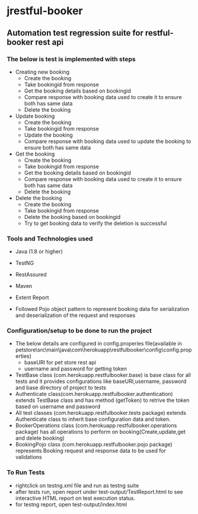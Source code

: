 # jrestful-booker


## Automation test regression suite for restful-booker rest api

### The below is test is implemented with steps

* Creating new booking
	* Create the booking
	* Take bookingid from response
	* Get the booking details based on bookingid
	* Compare response with booking data used to create it to ensure both has same data
	* Delete the booking
* Update booking
	* Create the booking
	* Take bookingid from response
	* Update the booking
	* Compare response with booking data used to update the booking to ensure both has same data
* Get the booking
	* Create the booking
	* Take bookingid from response
	* Get the booking details based on bookingid
	* Compare response with booking data used to create it to ensure both has same data
	* Delete the booking
* Delete the booking
	* Create the booking
	* Take bookingid from response
	* Delete the booking based on bookingid
	* Try to get booking data to verify the deletion is successful



### Tools and Technologies used

* Java (1.8 or higher)
* TestNG
* RestAssured
* Maven
* Extent Report

* Followed Pojo object pattern to represent booking data for serialization and deserialization of the request and responses

### Configuration/setup to be done to run the project

* The below details are configured in config.properies file(available in petstore\src\main\java\com\herokuapp\restfulbooker\config\config.properties)
	* baseURI for pet store rest api
	* username and password for getting token
* TestBase class (com.herokuapp.restfulbooker.base) is base class for all tests and it provides configurations like baseURI,username, password and base directory of project to tests
* Authenticate class(com.herokuapp.restfulbooker.authentication) extends TestBase class and has method (getToken) to retrive the token based on username and password
* All test classes (com.herokuapp.restfulbooker.tests package) extends Authenticate class to inherit base configuration data and token.
* BookerOperations class (com.herokuapp.restfulbooker.operations package) has all operations to perform on booking(Create,update,get and delete booking)
* BookingPojo class (com.herokuapp.restfulbooker.pojo package) represents Booking request and response data to be used for validations


### To Run Tests
* rightclick on testng.xml file and run as testng suite
* after tests run, open report under test-output/TestReport.html to see interactive HTML report on test execution status.
* for testng report, open test-output/index.html




